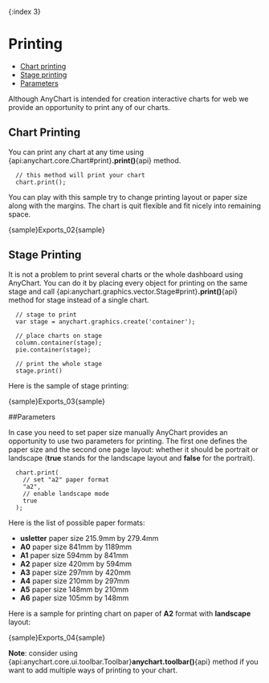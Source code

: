 {:index 3}

Printing
======================

* [Chart printing](#chart_printing)
* [Stage printing](#stage_printing)
* [Parameters](#parameters)

Although AnyChart is intended for creation interactive charts for web we provide an opportunity to print any of our charts.

## Chart Printing

You can print any chart at any time using {api:anychart.core.Chart#print}**.print()**{api} method.

```
  // this method will print your chart
  chart.print();
```

You can play with this sample try to change printing layout or paper size along with the margins. The chart is quit flexible and fit nicely into remaining space.

{sample}Exports\_02{sample}

## Stage Printing

It is not a problem to print several charts or the whole dashboard using AnyChart. You can do it by placing every object for printing on the same stage and call {api:anychart.graphics.vector.Stage#print}**.print()**{api} method for stage instead of a single chart.

```
  // stage to print
  var stage = anychart.graphics.create('container');

  // place charts on stage
  column.container(stage);
  pie.container(stage);
  
  // print the whole stage
  stage.print()
```

Here is the sample of stage printing:

{sample}Exports\_03{sample}

##Parameters

In case you need to set paper size manually AnyChart provides an opportunity to use two parameters for printing. The first one defines the paper size and the second one page layout: whether it should be portrait or landscape (**true** stands for the landscape layout and **false** for the portrait).

```
  chart.print(
    // set "a2" paper format
    "a2",
    // enable landscape mode
    true
  );
```

Here is the list of possible paper formats:
  
  
* **usletter** paper size 215.9mm by 279.4mm
* **A0** paper size 841mm by 1189mm
* **A1** paper size 594mm by 841mm
* **A2** paper size 420mm by 594mm
* **A3** paper size 297mm by 420mm
* **A4** paper size 210mm by 297mm
* **A5** paper size 148mm by 210mm
* **A6** paper size 105mm by 148mm
  
  
Here is a sample for printing chart on paper of **A2** format with **landscape** layout:

{sample}Exports\_04{sample}

**Note**: consider using {api:anychart.core.ui.toolbar.Toolbar}**anychart.toolbar()**{api} method if you want to add multiple ways of printing to your chart.
